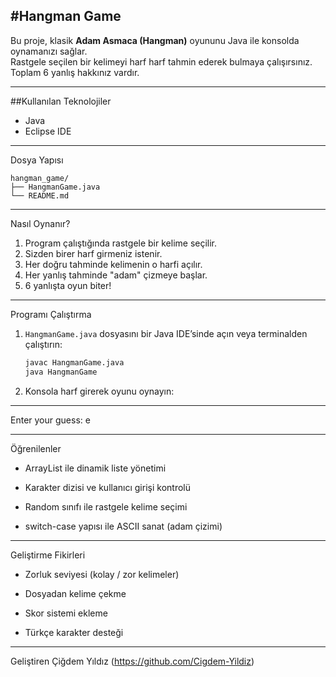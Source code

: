 #Hangman Game
------------

Bu proje, klasik **Adam Asmaca (Hangman)** oyununu Java ile konsolda oynamanızı sağlar.  
Rastgele seçilen bir kelimeyi harf harf tahmin ederek bulmaya çalışırsınız.  
Toplam 6 yanlış hakkınız vardır.
***

##Kullanılan Teknolojiler

- Java
- Eclipse IDE
***

Dosya Yapısı

```
hangman_game/
├── HangmanGame.java
└── README.md
```
***

Nasıl Oynanır?

1. Program çalıştığında rastgele bir kelime seçilir.
2. Sizden birer harf girmeniz istenir.
3. Her doğru tahminde kelimenin o harfi açılır.
4. Her yanlış tahminde "adam" çizmeye başlar.
5. 6 yanlışta oyun biter!
***

Programı Çalıştırma

1. `HangmanGame.java` dosyasını bir Java IDE’sinde açın veya terminalden çalıştırın:
   ```bash
   javac HangmanGame.java
   java HangmanGame

2. Konsola harf girerek oyunu oynayın:

_ _ _ _ _ _
Enter your guess: e
***

Öğrenilenler
- ArrayList ile dinamik liste yönetimi

- Karakter dizisi ve kullanıcı girişi kontrolü

- Random sınıfı ile rastgele kelime seçimi

- switch-case yapısı ile ASCII sanat (adam çizimi)
***

Geliştirme Fikirleri
- Zorluk seviyesi (kolay / zor kelimeler)

- Dosyadan kelime çekme

- Skor sistemi ekleme

- Türkçe karakter desteği
***

Geliştiren
Çiğdem Yıldız (https://github.com/Cigdem-Yildiz)
